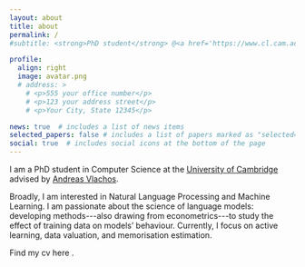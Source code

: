 ```yaml
---
layout: about
title: about
permalink: /
#subtitle: <strong>PhD student</strong> @<a href='https://www.cl.cam.ac.uk/research/nl/'>University of Cambridge</a>. <strong>Previously:</strong> <a href='https://www.amazon.science/'>AWS AI Labs</a> / <a href='https://www.bain.com/it/'>Bain & Co.</a> / <a href='https://www.bidsa.unibocconi.eu/wps/wcm/connect/Site/Bidsa/Home'>BIDSA</a> / <a href='https://www.ecb.europa.eu/home/html/index.en.html'>ECB</a>.

profile:
  align: right
  image: avatar.png
  # address: >
    # <p>555 your office number</p>
    # <p>123 your address street</p>
    # <p>Your City, State 12345</p>

news: true  # includes a list of news items
selected_papers: false # includes a list of papers marked as "selected={true}"
social: true  # includes social icons at the bottom of the page
---
```


I am a PhD student in Computer Science at the [University of Cambridge](https://www.cst.cam.ac.uk/) advised by [Andreas Vlachos](https://andreasvlachos.github.io/). 

Broadly, I am interested in Natural Language Processing and Machine Learning. I am passionate about the science of language models: developing methods---also drawing from econometrics---to study the effect of training data on models’ behaviour. Currently, I focus on active learning, data valuation, and memorisation estimation.

Find my cv here <a href="assets/pdf/cv.pdf"><i class="fas fa-file-pdf"></i></a>.
<!-- Find my cv here <a href="assets/pdf/cv.pdf" target="_blank" rel="noopener noreferrer" class="float-right"><i class="fas fa-file-pdf"></i></a> -->

<!-- Reach me at <a href='mailto:pl487@cam.ac.uk'>pl487@cam.ac.uk</a>. -->

<!-- <p style="text-align: right;">
Reach me at <a href='mailto:pl487@cam.ac.uk'>pl487@cam.ac.uk</a>.
</p> -->

<!-- I am a PhD student in Computer Science at the [University of Cambridge](https://www.cst.cam.ac.uk/) and I am part of the [Natural Language and Information Processing Research Group](https://www.cl.cam.ac.uk/research/nl/) where I am working with Prof [Andreas Vlachos](https://andreasvlachos.github.io/). 
Broadly, I am interested in Natural Language Processing and Machine Learning. I am passionate about the science of language models: developing methods—also drawing from econometrics—to study the effect of training data on models’ behaviour. Currently, I focus on active learning, data valuation, and memorisation estimation. -->

